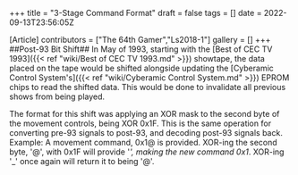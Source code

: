+++
title = "3-Stage Command Format"
draft = false
tags = []
date = 2022-09-13T23:56:05Z

[Article]
contributors = ["The 64th Gamer","Ls2018-1"]
gallery = []
+++
##Post-93 Bit Shift##
In May of 1993, starting with the [Best of CEC TV 1993]({{< ref "wiki/Best of CEC TV 1993.md" >}}) showtape, the data placed on the tape would be shifted alongside updating the [Cyberamic Control System's]({{< ref "wiki/Cyberamic Control System.md" >}}) EPROM chips to read the shifted data. This would be done to invalidate all previous shows from being played.

The format for this shift was applying an XOR mask to the second byte of the movement controls, being XOR 0x1F. This is the same operation for converting pre-93 signals to post-93, and decoding post-93 signals back.
 Example:
 A movement command, 0x1@ is provided. XOR-ing the second byte, '@', with 0x1F will provide '_', making the new command 0x1_. XOR-ing '_' once again will return it to being '@'.